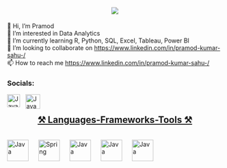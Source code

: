 <h1 align="center">
    <img src="https://readme-typing-svg.herokuapp.com/?font=Righteous&size=35&center=true&vCenter=true&width=500&height=70&duration=4000&lines=Hi+There!+👋;+I'm+Pramod!;" />
</h1>

👋 Hi, I’m Pramod<br>👀 I’m interested in Data Analytics<br>🌱 I’m currently learning R, Python, SQL, Excel, Tableau, Power BI<br>💞️ I’m looking to collaborate on https://www.linkedin.com/in/pramod-kumar-sahu-/<br>📫 How to reach me https://www.linkedin.com/in/pramod-kumar-sahu-/

   
### Socials:
<p align="left">
      <a href="https://www.linkedin.com/in/pramod-kumar-sahu-/">
        <img align="left" alt="Java" width="30px" style="padding-right:10px;" src="https://github.com/Pramodkumar-Analyst/icon/blob/main/linkedin-app-icon.svg"/></a> 
      <a href="mailto:pramodkumarsahu027@gmail.com">
         <img align="left" alt="Java" width="34px" style="padding-right:10px;" src="https://github.com/Pramodkumar-Analyst/icon/blob/main/Email.svg"/>
 </p>
            
<br />





<h2 align="center">⚒️ Languages-Frameworks-Tools ⚒️</h2><br />

<img align="left" alt="Java" width="50px" style="padding-right:20px;" src="https://cdn.jsdelivr.net/gh/devicons/devicon@latest/icons/r/r-original.svg"/>
<img align="left" alt="Spring" width="50px" style="padding-right:20px;" src="https://github.com/Pramodkumar-Analyst/icon/blob/main/SQL%20Database.svg"/>
<img align="left" alt="Java" width="50px" style="padding-right:20px;" src="https://github.com/Pramodkumar-Analyst/icon/blob/main/microsoft-excel-icon.svg"/>
<img align="left" alt="Java" width="50px" style="padding-right:20px;" src="https://github.com/Pramodkumar-Analyst/icon/blob/main/power-bi-icon.svg"/>
<img align="left" alt="Java" width="50px" style="padding-right:20px;" src="https://github.com/Pramodkumar-Analyst/icon/blob/main/python-programming-language-icon.svg"/>


<br />
<br />

<!--### GitHub Stats:
![](https://github-readme-stats.vercel.app/api?username=Pramodkumar-Analyst&theme=radical&hide_border=false&include_all_commits=false&count_private=false)<br/>
![](https://nirzak-streak-stats.vercel.app/?user=Pramodkumar-Analyst&theme=radical&hide_border=false)<br/> -->


